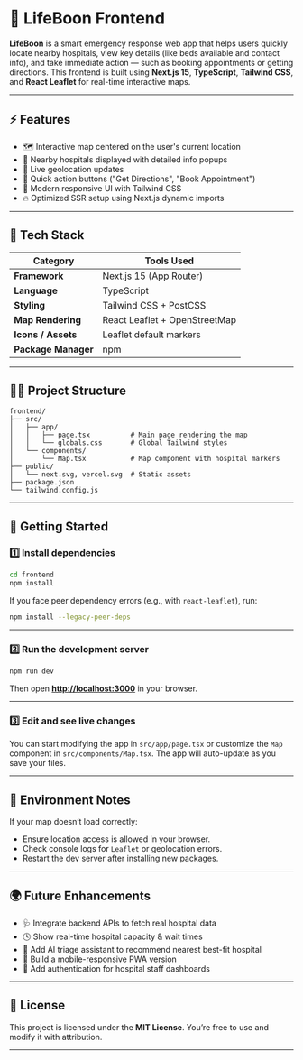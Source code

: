 # 🏥 LifeBoon Frontend

**LifeBoon** is a smart emergency response web app that helps users quickly locate nearby hospitals, view key details (like beds available and contact info), and take immediate action — such as booking appointments or getting directions.
This frontend is built using **Next.js 15**, **TypeScript**, **Tailwind CSS**, and **React Leaflet** for real-time interactive maps.

---

## ⚡ Features

* 🗺️ Interactive map centered on the user's current location
* 🏥 Nearby hospitals displayed with detailed info popups
* 📍 Live geolocation updates
* 💬 Quick action buttons ("Get Directions", "Book Appointment")
* 🎨 Modern responsive UI with Tailwind CSS
* 🔥 Optimized SSR setup using Next.js dynamic imports

---

## 🧰 Tech Stack

| Category            | Tools Used                    |
| ------------------- | ----------------------------- |
| **Framework**       | Next.js 15 (App Router)       |
| **Language**        | TypeScript                    |
| **Styling**         | Tailwind CSS + PostCSS        |
| **Map Rendering**   | React Leaflet + OpenStreetMap |
| **Icons / Assets**  | Leaflet default markers       |
| **Package Manager** | npm                           |

---

## 🧑‍💻 Project Structure

```
frontend/
├── src/
│   ├── app/
│   │   ├── page.tsx          # Main page rendering the map
│   │   └── globals.css       # Global Tailwind styles
│   └── components/
│       └── Map.tsx           # Map component with hospital markers
├── public/
│   └── next.svg, vercel.svg  # Static assets
├── package.json
└── tailwind.config.js
```

---

## 🚀 Getting Started

### 1️⃣ Install dependencies

```bash
cd frontend
npm install
```

If you face peer dependency errors (e.g., with `react-leaflet`), run:

```bash
npm install --legacy-peer-deps
```

---

### 2️⃣ Run the development server

```bash
npm run dev
```

Then open **[http://localhost:3000](http://localhost:3000)** in your browser.

---

### 3️⃣ Edit and see live changes

You can start modifying the app in `src/app/page.tsx` or customize the `Map` component in `src/components/Map.tsx`.
The app will auto-update as you save your files.

---

## 🧭 Environment Notes

If your map doesn’t load correctly:

* Ensure location access is allowed in your browser.
* Check console logs for `Leaflet` or geolocation errors.
* Restart the dev server after installing new packages.

---

## 🌍 Future Enhancements

* 🩺 Integrate backend APIs to fetch real hospital data
* 🕓 Show real-time hospital capacity & wait times
* 🧠 Add AI triage assistant to recommend nearest best-fit hospital
* 📱 Build a mobile-responsive PWA version
* 🧩 Add authentication for hospital staff dashboards

---

## 📜 License

This project is licensed under the **MIT License**.
You’re free to use and modify it with attribution.

---
